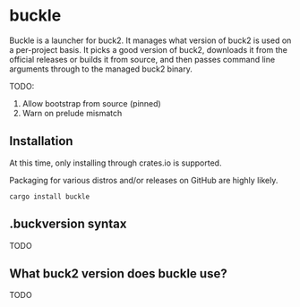 # buckle

Buckle is a launcher for buck2. It manages what version of buck2 is used on a per-project basis. It picks a good version of buck2, downloads it from the official releases or builds it from source, and then passes command line arguments through to the managed buck2 binary.

TODO:
1. Allow bootstrap from source (pinned)
2. Warn on prelude mismatch

## Installation

At this time, only installing through crates.io is supported.

Packaging for various distros and/or releases on GitHub are highly likely.

```
cargo install buckle
```

## .buckversion syntax

TODO

## What buck2 version does buckle use?

TODO


